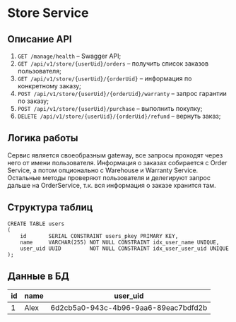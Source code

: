 # Store Service

## Описание API
1. `GET /manage/health` – Swagger API;
1. `GET /api/v1/store/{userUid}/orders` – получить список заказов пользователя;
1. `GET /api/v1/store/{userUid}/{orderUid}` – информация по конкретному заказу;
1. `POST /api/v1/store/{userUid}/{orderUid}/warranty` – запрос гарантии по заказу;
1. `POST /api/v1/store/{userUid}/purchase` – выполнить покупку;
1. `DELETE /api/v1/store/{userUid}/{orderUid}/refund` – вернуть заказ;


## Логика работы
Сервис является своеобразным gateway, все запросы проходят через него от имени пользователя.
Информация о заказах собирается с Order Service, а потом опционально с Warehouse и Warranty Service.   
Остальные методы проверяют пользователя и делегируют запрос дальше на OrderService, т.к. вся информация о заказе хранится там. 

## Структура таблиц
```postgresql
CREATE TABLE users
(
    id       SERIAL CONSTRAINT users_pkey PRIMARY KEY,
    name     VARCHAR(255) NOT NULL CONSTRAINT idx_user_name UNIQUE,
    user_uid UUID         NOT NULL CONSTRAINT idx_user_user_uid UNIQUE
);
```

## Данные в БД
 id | name |user_uid
--- | ---- | ---
 1  | Alex |6d2cb5a0-943c-4b96-9aa6-89eac7bdfd2b